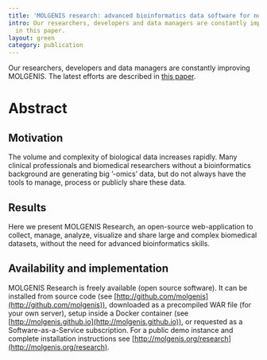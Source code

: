 ```yaml
---
title: 'MOLGENIS research: advanced bioinformatics data software for non-bioinformaticians. Van der Velde et al (2018) Bioinformatics'
intro: Our researchers, developers and data managers are constantly improving MOLGENIS. The latest efforts are described
  in this paper.
layout: green
category: publication
---
```


Our researchers, developers and data managers are constantly improving MOLGENIS. The latest efforts are described
in [this paper](https://academic.oup.com/bioinformatics/advance-article/doi/10.1093/bioinformatics/bty742/5085379).

# Abstract

## Motivation
The volume and complexity of biological data increases rapidly. Many clinical professionals and biomedical researchers without a bioinformatics background are
generating big ’-omics’ data, but do not always have the tools to manage, process or publicly share these data.

## Results
Here we present MOLGENIS Research, an open-source web-application to collect, manage, analyze, visualize and share large and complex biomedical datasets,
without the need for advanced bioinformatics skills.

## Availability and implementation
MOLGENIS Research is freely available (open source software). It can be installed from source code (see [http://github.com/molgenis](http://github.com/molgenis)), downloaded as a 
precompiled
WAR file (for your own server), setup inside a Docker container (see [http://molgenis.github.io](http://molgenis.github.io)), or requested as a Software-as-a-Service subscription. For a
public demo instance and complete installation instructions see [http://molgenis.org/research](http://molgenis.org/research).

